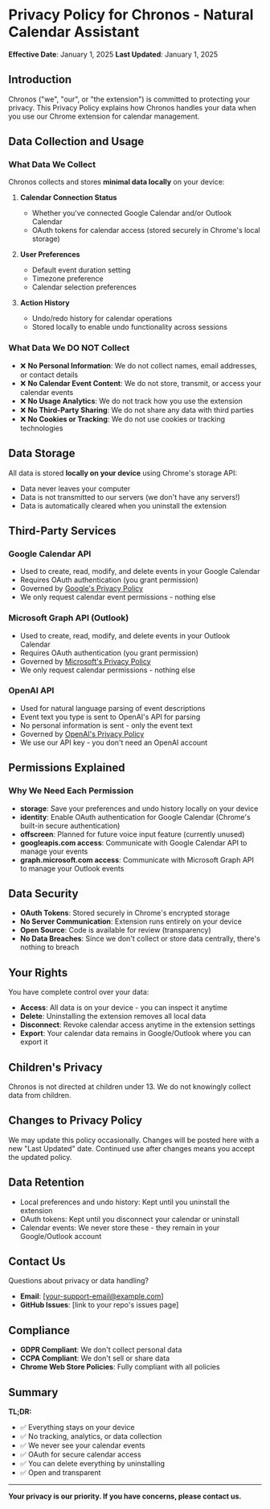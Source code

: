 # Privacy Policy for Chronos - Natural Calendar Assistant

**Effective Date**: January 1, 2025
**Last Updated**: January 1, 2025

## Introduction

Chronos ("we", "our", or "the extension") is committed to protecting your privacy. This Privacy Policy explains how Chronos handles your data when you use our Chrome extension for calendar management.

## Data Collection and Usage

### What Data We Collect

Chronos collects and stores **minimal data locally** on your device:

1. **Calendar Connection Status**
   - Whether you've connected Google Calendar and/or Outlook Calendar
   - OAuth tokens for calendar access (stored securely in Chrome's local storage)

2. **User Preferences**
   - Default event duration setting
   - Timezone preference
   - Calendar selection preferences

3. **Action History**
   - Undo/redo history for calendar operations
   - Stored locally to enable undo functionality across sessions

### What Data We DO NOT Collect

- ❌ **No Personal Information**: We do not collect names, email addresses, or contact details
- ❌ **No Calendar Event Content**: We do not store, transmit, or access your calendar events
- ❌ **No Usage Analytics**: We do not track how you use the extension
- ❌ **No Third-Party Sharing**: We do not share any data with third parties
- ❌ **No Cookies or Tracking**: We do not use cookies or tracking technologies

## Data Storage

All data is stored **locally on your device** using Chrome's storage API:
- Data never leaves your computer
- Data is not transmitted to our servers (we don't have any servers!)
- Data is automatically cleared when you uninstall the extension

## Third-Party Services

### Google Calendar API
- Used to create, read, modify, and delete events in your Google Calendar
- Requires OAuth authentication (you grant permission)
- Governed by [Google's Privacy Policy](https://policies.google.com/privacy)
- We only request calendar event permissions - nothing else

### Microsoft Graph API (Outlook)
- Used to create, read, modify, and delete events in your Outlook Calendar
- Requires OAuth authentication (you grant permission)
- Governed by [Microsoft's Privacy Policy](https://privacy.microsoft.com/privacystatement)
- We only request calendar permissions - nothing else

### OpenAI API
- Used for natural language parsing of event descriptions
- Event text you type is sent to OpenAI's API for parsing
- No personal information is sent - only the event text
- Governed by [OpenAI's Privacy Policy](https://openai.com/policies/privacy-policy)
- We use our API key - you don't need an OpenAI account

## Permissions Explained

### Why We Need Each Permission

- **storage**: Save your preferences and undo history locally on your device
- **identity**: Enable OAuth authentication for Google Calendar (Chrome's built-in secure authentication)
- **offscreen**: Planned for future voice input feature (currently unused)
- **googleapis.com access**: Communicate with Google Calendar API to manage your events
- **graph.microsoft.com access**: Communicate with Microsoft Graph API to manage your Outlook events

## Data Security

- **OAuth Tokens**: Stored securely in Chrome's encrypted storage
- **No Server Communication**: Extension runs entirely on your device
- **Open Source**: Code is available for review (transparency)
- **No Data Breaches**: Since we don't collect or store data centrally, there's nothing to breach

## Your Rights

You have complete control over your data:

- **Access**: All data is on your device - you can inspect it anytime
- **Delete**: Uninstalling the extension removes all local data
- **Disconnect**: Revoke calendar access anytime in the extension settings
- **Export**: Your calendar data remains in Google/Outlook where you can export it

## Children's Privacy

Chronos is not directed at children under 13. We do not knowingly collect data from children.

## Changes to Privacy Policy

We may update this policy occasionally. Changes will be posted here with a new "Last Updated" date. Continued use after changes means you accept the updated policy.

## Data Retention

- Local preferences and undo history: Kept until you uninstall the extension
- OAuth tokens: Kept until you disconnect your calendar or uninstall
- Calendar events: We never store these - they remain in your Google/Outlook account

## Contact Us

Questions about privacy or data handling?

- **Email**: [your-support-email@example.com]
- **GitHub Issues**: [link to your repo's issues page]

## Compliance

- **GDPR Compliant**: We don't collect personal data
- **CCPA Compliant**: We don't sell or share data
- **Chrome Web Store Policies**: Fully compliant with all policies

## Summary

**TL;DR:**
- ✅ Everything stays on your device
- ✅ No tracking, analytics, or data collection
- ✅ We never see your calendar events
- ✅ OAuth for secure calendar access
- ✅ You can delete everything by uninstalling
- ✅ Open and transparent

---

**Your privacy is our priority. If you have concerns, please contact us.**
